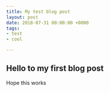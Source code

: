 ```yaml
---
title: My test blog post
layout: post
date: 2018-07-31 00:00:00 +0000
tags:
- test
- cool

---
```

## Hello to my first blog post

Hope this works